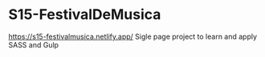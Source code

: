 # S15-FestivalDeMusica
https://s15-festivalmusica.netlify.app/
Sigle page project to learn and apply SASS and Gulp 
